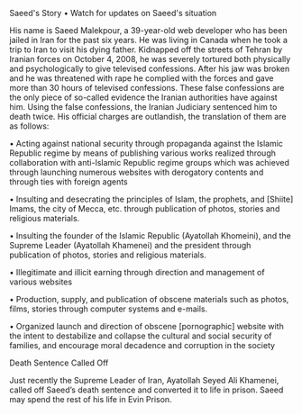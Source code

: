 Saeed's Story • Watch for updates on Saeed's situation

His name is Saeed Malekpour, a 39-year-old web developer who has been jailed in Iran for the past six years. He was living in Canada when he took a trip to Iran to visit his dying father. Kidnapped off the streets of Tehran by Iranian forces on October 4, 2008, he was severely tortured both physically and psychologically to give televised confessions. After his jaw was broken and he was threatened with rape he complied with the forces and gave more than 30 hours of televised confessions. These false confessions are the only piece of so-called evidence the Iranian authorities have against him. Using the false confessions, the Iranian Judiciary sentenced him to death twice. His official charges are outlandish, the translation of them are as follows:

• Acting against national security through propaganda against the Islamic Republic regime  by means of publishing various works realized through collaboration with anti-Islamic Republic regime groups which was achieved through launching numerous websites with derogatory contents and through ties with foreign agents

• Insulting and desecrating the principles of  Islam, the prophets, and [Shiite] Imams, the city of Mecca, etc. through publication of photos, stories and religious materials.

• Insulting the founder of the Islamic Republic (Ayatollah Khomeini), and the Supreme Leader (Ayatollah Khamenei) and the president through publication of photos, stories and religious materials.

• Illegitimate and illicit earning through direction and management of various websites

• Production, supply, and publication of obscene materials such as photos, films, stories through computer systems and e-mails.  

• Organized launch and direction of obscene [pornographic] website with the intent to destabilize and collapse the cultural and social security of families, and encourage moral decadence and corruption in the society


Death Sentence Called Off 


Just recently the Supreme Leader of Iran, Ayatollah Seyed Ali Khamenei, called off Saeed’s death sentence and converted it to life in prison. Saeed may spend the rest of his life in Evin Prison.
